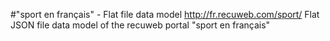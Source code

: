 #"sport en français" - Flat file data model
http://fr.recuweb.com/sport/
Flat JSON file data model of the recuweb portal "sport en français"
